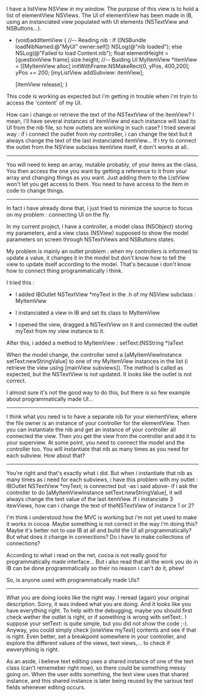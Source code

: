 

I have a listView NSView in my window. The purpose of this view is to hold a list of elementView NSViews.
The UI of elementView has been made in IB, using an instanciated view populated with UI elements (NSTextView and NSButtons...).

    
- (void)addItemView
{
	//-- Reading nib :
	if ([NSBundle loadNibNamed:@"MyUI" owner:self])
		NSLog(@"nib loaded");
	else NSLog(@"Failed to load Content.nib");
	float elementHeight = [questionView frame].size.height;
	//-- Buiding UI
	MyItemView *itemView = [[MyItemView alloc] initWithFrame:NSMakeRect(0, yPos, 400,200];
       yPos += 200;
       [myListView addSubview: itemView];
	
	[itemView release];
}


This code is working as expected but i'm getting in trouble when i'm tryin to access the 'content' of my UI.

How can i change or retrieve the text of the NSTextView of the itemView? I mean, i'll have several instances of itemView and each instance will load its UI from the nib file, so how outlets are working in such case? I tried several way : if i connect the outlet from my controller, i can change the text but it always change the text of the last instanciated itemView... If i try to connect the outlet from the NSView subclass itemView itself, it don't works at all..

----

You will need to keep an array, mutable probably, of your items as the class. You then access the one you want by getting a reference to it from your array and changing things as you want.  Just adding them to the ListView won't let you get access to them. You need to have access to the item in code to change things.

----

In fact i have already done that, i just tried to minimize the source to focus on my problem : connecting UI on the fly.

In my current project, i have a controller, a model class (NSObject) storing my parameters, and a view class (NSView) supposed to show the model parameters on screen through NSTextViews and NSButtons states.

My problem is mainly an outlet problem : when my controllers is informed to update a value, it changes it in the model but don't know how to tell the view to update itself according to the model. That's because i don't know how to connect thing programmatically i think.

I tried this :

* I added     IBOutlet NSTextView *myText in the .h of my NSView subclass : MyItemView

* I instanciated a view in IB and set its class to MyItemView

* I opened the view, dragged a NSTextView on it and connected the outlet myText from my view instance to it.


After this, i added a method to MyItemView :     setText:(NSString *)aText

When the model change, the controller send a     [aMyItemViewInstance setText:newStringValue] to one of my MyItemView instances in the list (i retrieve the view using [mainView subviews]).
The method is called as expected, but the NSTextView is not updated. It looks like the outlet is not correct.

I almost sure it's not the good way to do this, but there is so few example about programmatically made UI...


----

I think  what you need is to have a separate nib for your elementView, where the file owner is an instance of your controller for the elementView. Then you can instantiate the nib and get an instance of your controller all connected the view. Then you get the view from the controller and add it to your superview. At some point, you need to connect the model and the controller too. You will instantiate that nib as many times as you need for each subview. How about that?

----

You're right and that's exactly what i did. But when i instantiate that nib as many times as i need for each subviews, i have this problem with my outlet :     IBOutlet NSTextView *myText;  is connected but -as i said above- if i ask the controller to do     [aMyItemViewInstance setText:newStringValue], it will always change the text value of the last itemView. If i instanciate 3 itewViews, how can i change the text of theNSTextView of instance 1 or 2?

I'm think i understood how the MVC is working but i'm not yet used to make it works in cocoa. Maybe something is not correct in the way i'm doing this?
Maybe it's better not to use IB at all and build the UI all programmatically? But what does it change in connections? Do i have to make collections of connections?

According to what i read on the net, cocoa is not really good for programmatically made interface... But i also read that all the work you do in IB can be done programmatically so their no reason i can't do it, phew!

So, is anyone used with programmatically made UIs?

----
What you are doing looks like the right way. I reread (again) your original description. Sorry, it was indeed what you are doing. And it looks like you have everything right.
To help with the debugging, maybe you should first check wether the outlet is right, or if something is wrong with     setText:. I suppose your     setText: is quite simple, but you did not show the code ;-). Anyway, you could simply check     [oneView myText] contents and see if that is right. Even better, set a breakpoint somewhere in your controller, and explore the different values of the views, text views,... to check if ewverythinig is right.

As an aside, i believe text editing uses a shared instance of one of the text class (can't rememeber right now), so there could be something messy going on. When the user edits something, the text view uses that shared instance, and this shared instance is later being reused by the various text fields whenever editing occurs.

